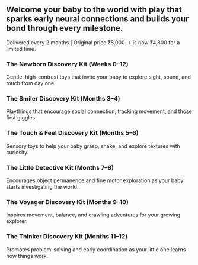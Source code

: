 ## Welcome your baby to the world with play that sparks early neural connections and builds your bond through every milestone.

Delivered every 2 months | Original price ₹8,000 → is now ₹4,800 for a limited time. 

### The Newborn Discovery Kit (Weeks 0–12)

Gentle, high-contrast toys that invite your baby to explore sight, sound, and touch from day one.

### The Smiler Discovery Kit (Months 3–4)

Playthings that encourage social connection, tracking movement, and those first giggles.

### The Touch & Feel Discovery Kit (Months 5–6)

Sensory toys to help your baby grasp, shake, and explore textures with curiosity.

### The Little Detective Kit (Months 7–8)

Encourages object permanence and fine motor exploration as your baby starts investigating the world.

### The Voyager Discovery Kit (Months 9–10)

Inspires movement, balance, and crawling adventures for your growing explorer.

### The Thinker Discovery Kit (Months 11–12)

Promotes problem-solving and early coordination as your little one learns how things work.